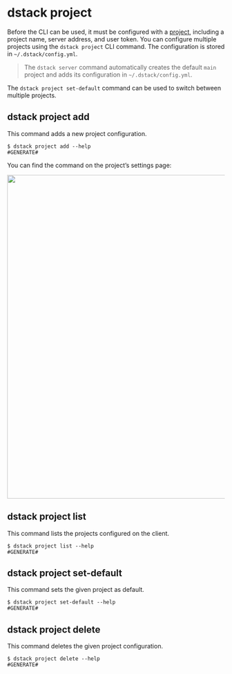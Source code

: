 # dstack project

Before the CLI can be used, it must be configured with a [project](../../../concepts/projects.md), including a project name, server address, and user token. You can configure multiple projects using the `dstack project` CLI command. The configuration is stored in `~/.dstack/config.yml`.

> The `dstack server` command automatically creates the default `main` project and adds its configuration in `~/.dstack/config.yml`.

The `dstack project set-default` command can be used to switch between multiple projects.

## dstack project add

This command adds a new project configuration.

<div class="termy">

```shell
$ dstack project add --help
#GENERATE#
```

</div>

You can find the command on the project’s settings page:

<img src="https://dstack.ai/static-assets/static-assets/images/dstack-projects-project-cli-v2.png" width="750px" />

## dstack project list

This command lists the projects configured on the client.

<div class="termy">

```shell
$ dstack project list --help
#GENERATE#
```

</div>

## dstack project set-default

This command sets the given project as default.

<div class="termy">

```shell
$ dstack project set-default --help
#GENERATE#
```

</div>

## dstack project delete

This command deletes the given project configuration.

<div class="termy">

```shell
$ dstack project delete --help
#GENERATE#
```

</div>
